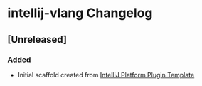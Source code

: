 <!-- Keep a Changelog guide -> https://keepachangelog.com -->

# intellij-vlang Changelog

## [Unreleased]
### Added
- Initial scaffold created from [IntelliJ Platform Plugin Template](https://github.com/JetBrains/intellij-platform-plugin-template)
